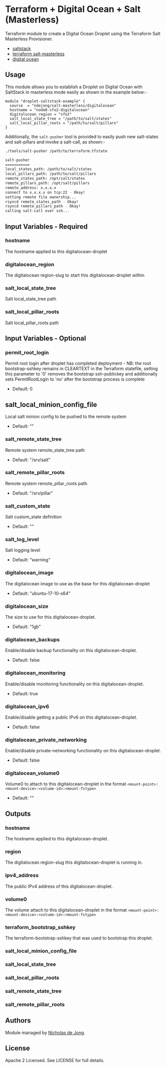 # Terraform + Digital Ocean + Salt (Masterless)

Terraform module to create a Digital Ocean Droplet using the Terraform Salt Masterless Provisioner.
 * [saltstack](https://docs.saltstack.com/en/latest/)
 * [terraform salt-masterless](https://www.terraform.io/docs/provisioners/salt-masterless.html)
 * [digital ocean](https://www.digitalocean.com/)


## Usage
This module allows you to establish a Droplet on Digital Ocean with SaltStack in masterless mode easily
as shown in the example below:-

```hcl
module "droplet-saltstack-example" {
  source  = "ndejong/salt-masterless/digitalocean"
  hostname = "node0-sfo2-digitalocean"
  digitalocean_region = "sfo2"
  salt_local_state_tree = "/path/to/salt/states"
  salt_local_pillar_roots = "/path/to/salt/pillars"
}
```

Additionally, the `salt-pusher` tool is provided to easily push new salt-states and salt-pillars and invoke 
a salt-call, as shown:-

```bash
./tools/salt-pusher /path/to/terraform.tfstate

salt-pusher
===========
local_states_path: /path/to/salt/states
local_pillars_path: /path/to/salt/pillars
remote_states_path: /opt/salt/states
remote_pillars_path: /opt/salt/pillars
remote_address: x.x.x.x
connect to x.x.x.x on tcp:22 - Okay!
setting remote file ownership...
rsyncd remote_states_path - Okay!
rsyncd remote_pillars_path - Okay!
calling salt-call over ssh...

```

## Input Variables - Required

### hostname
The hostname applied to this digitalocean-droplet

### digitalocean_region
The digitalocean region-slug to start this digitalocean-droplet within

### salt_local_state_tree
Salt local_state_tree path

### salt_local_pillar_roots
Salt local_pillar_roots path


## Input Variables - Optional

### permit_root_login
Permit root login after droplet has completed deployment - NB: the root bootstrap-sshkey remains in CLEARTEXT in the Terraform statefile, setting this parameter to '0' removes the bootstrap ssh-publickey and additionally sets PermitRootLogin to 'no' after the bootstrap process is complete
 - Default: 0

## salt_local_minion_config_file
Local salt minion config to be pushed to the remote system
 - Default: ""

### salt_remote_state_tree
Remote system remote_state_tree path
 - Default: "/srv/salt"

### salt_remote_pillar_roots
Remote system remote_pillar_roots path
 - Default: "/srv/pillar"

### salt_custom_state
Salt custom_state definition
 - Default: ""

### salt_log_level
Salt logging level
 - Default: "warning"

### digitalocean_image
The digitalocean image to use as the base for this digitalocean-droplet
 - Default: "ubuntu-17-10-x64"

### digitalocean_size
The size to use for this digitalocean-droplet.
 - Default: "1gb"

### digitalocean_backups
Enable/disable backup functionality on this digitalocean-droplet.
 - Default: false

### digitalocean_monitoring
Enable/disable monitoring functionality on this digitalocean-droplet.
 - Default: true

### digitalocean_ipv6
Enable/disable getting a public IPv6 on this digitalocean-droplet.
 - Default: false

### digitalocean_private_networking
Enable/disable private-networking functionality on this digitalocean-droplet.
 - Default: false

### digitalocean_volume0
Volume0 to attach to this digitalocean-droplet in the format `<mount-point>:<mount-device>:<volume-id>:<mount-fstype>`
 - Default: ""


## Outputs

### hostname
The hostname applied to this digitalocean-droplet.

### region
The digitalocean region-slug this digitalocean-droplet is running in.

### ipv4_address
The public IPv4 address of this digitalocean-droplet.

### volume0
The volume attach to this digitalocean-droplet in the format `<mount-point>:<mount-device>:<volume-id>:<mount-fstype>`

### terraform_bootstrap_sshkey
The terraform-bootstrap-sshkey that was used to bootstrap this droplet.

### salt_local_minion_config_file

### salt_local_state_tree

### salt_local_pillar_roots

### salt_remote_state_tree

### salt_remote_pillar_roots


## Authors
Module managed by [Nicholas de Jong](https://github.com/ndejong).

## License
Apache 2 Licensed. See LICENSE for full details.
